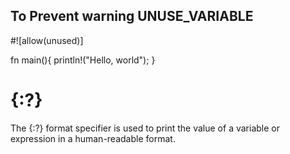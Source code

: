 ## To Prevent warning UNUSE_VARIABLE

#![allow(unused)]

fn main(){
    println!("Hello, world");
}

# {:?}
The {:?} format specifier is used to print the value of a variable or expression in a human-readable format.